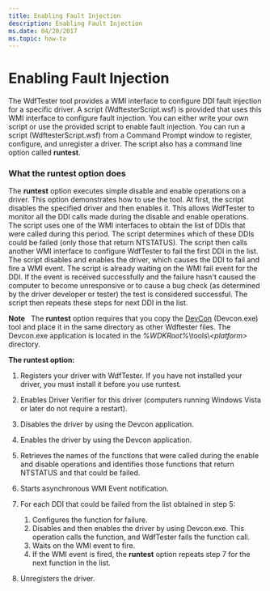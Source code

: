 ```yaml
---
title: Enabling Fault Injection
description: Enabling Fault Injection
ms.date: 04/20/2017
ms.topic: how-to
---
```


# Enabling Fault Injection


The WdfTester tool provides a WMI interface to configure DDI fault injection for a specific driver. A script (WdftesterScript.wsf) is provided that uses this WMI interface to configure fault injection. You can either write your own script or use the provided script to enable fault injection. You can run a script (WdftesterScript.wsf) from a Command Prompt window to register, configure, and unregister a driver. The script also has a command line option called **runtest**.

### <span id="what_the_runtest_option_does"></span><span id="WHAT_THE_RUNTEST_OPTION_DOES"></span>What the runtest option does

The **runtest** option executes simple disable and enable operations on a driver. This option demonstrates how to use the tool. At first, the script disables the specified driver and then enables it. This allows WdfTester to monitor all the DDI calls made during the disable and enable operations. The script uses one of the WMI interfaces to obtain the list of DDIs that were called during this period. The script determines which of these DDIs could be failed (only those that return NTSTATUS). The script then calls another WMI interface to configure WdfTester to fail the first DDI in the list. The script disables and enables the driver, which causes the DDI to fail and fire a WMI event. The script is already waiting on the WMI fail event for the DDI. If the event is received successfully and the failure hasn't caused the computer to become unresponsive or to cause a bug check (as determined by the driver developer or tester) the test is considered successful. The script then repeats these steps for next DDI in the list.

**Note**   The **runtest** option requires that you copy the [DevCon](devcon.md) (Devcon.exe) tool and place it in the same directory as other Wdftester files. The Devcon.exe application is located in the *%WDKRoot%*\\tools\\*&lt;platform&gt;* directory.

 

**The runtest option:**

1.  Registers your driver with WdfTester. If you have not installed your driver, you must install it before you use runtest.

2.  Enables Driver Verifier for this driver (computers running Windows Vista or later do not require a restart).

3.  Disables the driver by using the Devcon application.

4.  Enables the driver by using the Devcon application.

5.  Retrieves the names of the functions that were called during the enable and disable operations and identifies those functions that return NTSTATUS and that could be failed.

6.  Starts asynchronous WMI Event notification.

7.  For each DDI that could be failed from the list obtained in step 5:
    1.  Configures the function for failure.
    2.  Disables and then enables the driver by using Devcon.exe. This operation calls the function, and WdfTester fails the function call.
    3.  Waits on the WMI event to fire.
    4.  If the WMI event is fired, the **runtest** option repeats step 7 for the next function in the list.

8.  Unregisters the driver.

